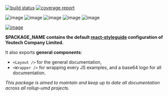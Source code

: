 [![build status]($CI_PROJECT_URL/badges/v$PACKAGE_VERSION/build.svg)]($CI_PROJECT_URL/commits/v$PACKAGE_VERSION)
[![coverage report]($CI_PROJECT_URL/badges/v$PACKAGE_VERSION/coverage.svg)]($CI_PROJECT_URL/commits/v$PACKAGE_VERSION)

![image](https://img.shields.io/badge/version-$PACKAGE_VERSION-green.svg)
![image](https://img.shields.io/badge/node-$NODE_VERSION-brightgreen.svg)
![image](https://img.shields.io/badge/npm-$NPM_VERSION-red.svg)
![image](https://img.shields.io/badge/PRs-welcome-brightgreen.svg)
![image]($IMG_SHIELD_PUBLISHING)

[![image](https://user-images.githubusercontent.com/1866564/38087911-2f85c6e2-3384-11e8-9383-676504307e3f.png)]($CI_PROJECT_URL)

**$PACKAGE_NAME contains the default [react-styleguide](https://react-styleguidist.js.org/) configuration of Yeutech Company Limited.**

It also exports **general components**: 
* `<Layout />` for the general documentation, 
* `<Wrapper />` for wrapping every JS examples, and a base64 logo for all documentation.

*This package is aimed to maintain and keep up to date all documentation across all rollup-umd projects.*

